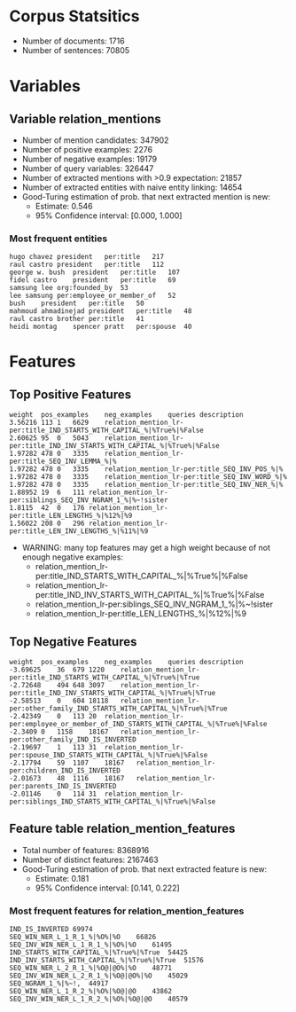 # Corpus Statsitics
* Number of documents: 1716
* Number of sentences: 70805

# Variables
## Variable relation_mentions
* Number of mention candidates: 347902
* Number of positive examples: 2276
* Number of negative examples: 19179
* Number of query variables: 326447
* Number of extracted mentions with >0.9 expectation: 21857
* Number of extracted entities with naive entity linking: 14654
* Good-Turing estimation of prob. that next extracted mention is new:
  * Estimate: 0.546
  * 95% Confidence interval: [0.000, 1.000]

### Most frequent entities
    hugo chavez	president	per:title	217
    raul castro	president	per:title	112
    george w. bush	president	per:title	107
    fidel castro	president	per:title	69
    samsung	lee	org:founded_by	53
    lee	samsung	per:employee_or_member_of	52
    bush	president	per:title	50
    mahmoud ahmadinejad	president	per:title	48
    raul castro	brother	per:title	41
    heidi montag	spencer pratt	per:spouse	40

# Features
## Top Positive Features
    weight	pos_examples	neg_examples	queries	description
    3.56216	113	1	6629	relation_mention_lr-per:title_IND_STARTS_WITH_CAPITAL_%|%True%|%False
    2.60625	95	0	5043	relation_mention_lr-per:title_IND_INV_STARTS_WITH_CAPITAL_%|%True%|%False
    1.97282	478	0	3335	relation_mention_lr-per:title_SEQ_INV_LEMMA_%|%
    1.97282	478	0	3335	relation_mention_lr-per:title_SEQ_INV_POS_%|%
    1.97282	478	0	3335	relation_mention_lr-per:title_SEQ_INV_WORD_%|%
    1.97282	478	0	3335	relation_mention_lr-per:title_SEQ_INV_NER_%|%
    1.88952	19	6	111	relation_mention_lr-per:siblings_SEQ_INV_NGRAM_1_%|%~!sister
    1.8115	42	0	176	relation_mention_lr-per:title_LEN_LENGTHS_%|%12%|%9
    1.56022	208	0	296	relation_mention_lr-per:title_LEN_INV_LENGTHS_%|%11%|%9

* WARNING: many top features may get a high weight because of not enough negative examples:
  * relation_mention_lr-per:title_IND_STARTS_WITH_CAPITAL_%|%True%|%False
  * relation_mention_lr-per:title_IND_INV_STARTS_WITH_CAPITAL_%|%True%|%False
  * relation_mention_lr-per:siblings_SEQ_INV_NGRAM_1_%|%~!sister
  * relation_mention_lr-per:title_LEN_LENGTHS_%|%12%|%9

## Top Negative Features
    weight	pos_examples	neg_examples	queries	description
    -3.69625	36	679	1220	relation_mention_lr-per:title_IND_STARTS_WITH_CAPITAL_%|%True%|%True
    -2.72648	494	648	3097	relation_mention_lr-per:title_IND_INV_STARTS_WITH_CAPITAL_%|%True%|%True
    -2.58513	0	604	18118	relation_mention_lr-per:other_family_IND_STARTS_WITH_CAPITAL_%|%True%|%True
    -2.42349	0	113	20	relation_mention_lr-per:employee_or_member_of_IND_STARTS_WITH_CAPITAL_%|%True%|%False
    -2.3409	0	1158	18167	relation_mention_lr-per:other_family_IND_IS_INVERTED
    -2.19697	1	113	31	relation_mention_lr-per:spouse_IND_STARTS_WITH_CAPITAL_%|%True%|%False
    -2.17794	59	1107	18167	relation_mention_lr-per:children_IND_IS_INVERTED
    -2.01673	48	1116	18167	relation_mention_lr-per:parents_IND_IS_INVERTED
    -2.01146	0	114	31	relation_mention_lr-per:siblings_IND_STARTS_WITH_CAPITAL_%|%True%|%False

## Feature table relation_mention_features
* Total number of features: 8368916
* Number of distinct features: 2167463
* Good-Turing estimation of prob. that next extracted feature is new:
  * Estimate: 0.181
  * 95% Confidence interval: [0.141, 0.222]

### Most frequent features for relation_mention_features
    IND_IS_INVERTED	69974
    SEQ_WIN_NER_L_1_R_1_%|%O%|%O	66826
    SEQ_INV_WIN_NER_L_1_R_1_%|%O%|%O	61495
    IND_STARTS_WITH_CAPITAL_%|%True%|%True	54425
    IND_INV_STARTS_WITH_CAPITAL_%|%True%|%True	51576
    SEQ_WIN_NER_L_2_R_1_%|%O@|@O%|%O	48771
    SEQ_INV_WIN_NER_L_2_R_1_%|%O@|@O%|%O	45029
    SEQ_NGRAM_1_%|%~!,	44917
    SEQ_WIN_NER_L_1_R_2_%|%O%|%O@|@O	43862
    SEQ_INV_WIN_NER_L_1_R_2_%|%O%|%O@|@O	40579


